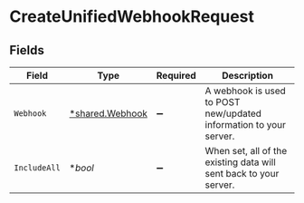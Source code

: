 # CreateUnifiedWebhookRequest


## Fields

| Field                                                             | Type                                                              | Required                                                          | Description                                                       |
| ----------------------------------------------------------------- | ----------------------------------------------------------------- | ----------------------------------------------------------------- | ----------------------------------------------------------------- |
| `Webhook`                                                         | [*shared.Webhook](../../../pkg/models/shared/webhook.md)          | :heavy_minus_sign:                                                | A webhook is used to POST new/updated information to your server. |
| `IncludeAll`                                                      | **bool*                                                           | :heavy_minus_sign:                                                | When set, all of the existing data will sent back to your server. |